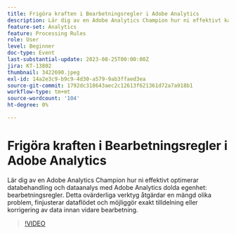```yaml
---
title: Frigöra kraften i Bearbetningsregler i Adobe Analytics
description: Lär dig av en Adobe Analytics Champion hur ni effektivt kan optimera databearbetning och analys med Adobe Analytics dolda processregler. Detta ovärderliga verktyg åtgärdar en mängd olika problem, finjusterar dataflödet och möjliggör exakt tilldelning eller korrigering av data innan vidare bearbetning.
feature-set: Analytics
feature: Processing Rules
role: User
level: Beginner
doc-type: Event
last-substantial-update: 2023-08-25T00:00:00Z
jira: KT-13802
thumbnail: 3422690.jpeg
exl-id: 14a2e3c9-b9c9-4d30-a579-9ab3ffaed3ea
source-git-commit: 1792dc318643aec2c12613f621361d72a7a918b1
workflow-type: tm+mt
source-wordcount: '104'
ht-degree: 0%

---
```


# Frigöra kraften i Bearbetningsregler i Adobe Analytics

Lär dig av en Adobe Analytics Champion hur ni effektivt optimerar databehandling och dataanalys med Adobe Analytics dolda egenhet: bearbetningsregler. Detta ovärderliga verktyg åtgärdar en mängd olika problem, finjusterar dataflödet och möjliggör exakt tilldelning eller korrigering av data innan vidare bearbetning.

>[!VIDEO](https://video.tv.adobe.com/v/3422690/?learn=on)
